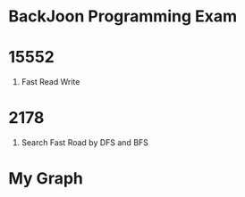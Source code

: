 BackJoon Programming Exam
==========================
# 15552
1. Fast Read Write
# 2178
1. Search Fast Road by DFS and BFS
# My Graph

